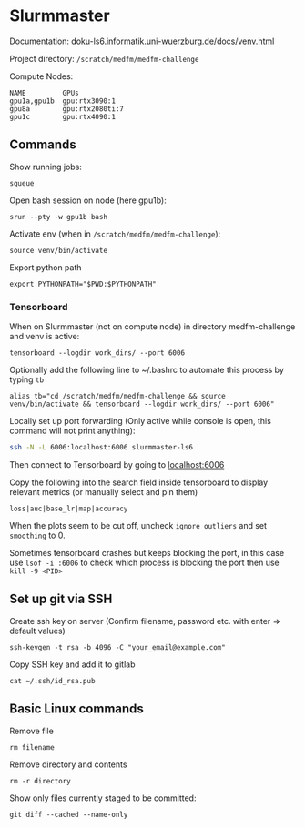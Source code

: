 # Slurmmaster
Documentation:
[doku-ls6.informatik.uni-wuerzburg.de/docs/venv.html]()

Project directory: ```/scratch/medfm/medfm-challenge``` <br>

Compute Nodes:
````commandline
NAME         GPUs
gpu1a,gpu1b  gpu:rtx3090:1
gpu8a        gpu:rtx2080ti:7
gpu1c        gpu:rtx4090:1
````

## Commands
Show running jobs:
````commandline
squeue 
````
Open bash session on node (here gpu1b):
````commandline
srun --pty -w gpu1b bash
````
Activate env (when in ```/scratch/medfm/medfm-challenge```):
````commandline
source venv/bin/activate
````
Export python path
````commandline
export PYTHONPATH="$PWD:$PYTHONPATH"
````
### Tensorboard
When on Slurmmaster (not on compute node) in directory medfm-challenge and venv is active:
````commandline
tensorboard --logdir work_dirs/ --port 6006
````
Optionally add the following line to ~/.bashrc to automate this process by typing ``tb``
````commandline
alias tb="cd /scratch/medfm/medfm-challenge && source venv/bin/activate && tensorboard --logdir work_dirs/ --port 6006"
````
Locally set up port forwarding (Only active while console is open, this command will not print anything):


````bash
ssh -N -L 6006:localhost:6006 slurmmaster-ls6
````
Then connect to Tensorboard by going to [localhost:6006]()

Copy the following into the search field inside tensorboard to display relevant metrics (or manually select and pin them)
````commandline
loss|auc|base_lr|map|accuracy
````
When the plots seem to be cut off, uncheck ``ignore outliers`` and set ``smoothing`` to 0.

Sometimes tensorboard crashes but keeps blocking the port, in this case use ``lsof -i :6006`` to check which process is blocking the
port then use ``kill -9 <PID>``
## Set up git via SSH
Create ssh key on server (Confirm filename, password etc. with enter => default values)
````commandline
ssh-keygen -t rsa -b 4096 -C "your_email@example.com"
````
Copy SSH key and add it to gitlab
````commandline
cat ~/.ssh/id_rsa.pub
````
## Basic Linux commands
Remove file
````commandline
rm filename
````

Remove directory and contents
````commandline
rm -r directory
````

Show only files currently staged to be committed:
````commandline
git diff --cached --name-only
````